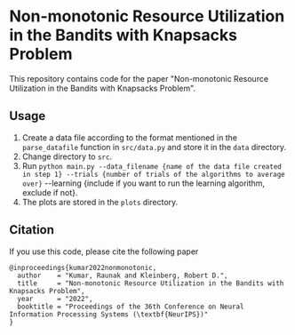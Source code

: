 # Non-monotonic Resource Utilization in the Bandits with Knapsacks Problem
This repository contains code for the paper "Non-monotonic Resource Utilization in the Bandits with Knapsacks Problem".

## Usage

1. Create a data file according to the format mentioned in the `parse_datafile` function in `src/data.py` and store it in the `data` directory.
2. Change directory to `src`.
3. Run `python main.py --data_filename {name of the data file created in step 1} --trials {number of trials of the algorithms to average over}` --learning {include if you want to run the learning algorithm, exclude if not}.
4. The plots are stored in the `plots` directory.

## Citation

If you use this code, please cite the following paper
```
@inproceedings{kumar2022nonmonotonic,
  author    = "Kumar, Raunak and Kleinberg, Robert D.",
  title     = "Non-monotonic Resource Utilization in the Bandits with Knapsacks Problem",
  year      = "2022",
  booktitle = "Proceedings of the 36th Conference on Neural Information Processing Systems (\textbf{NeurIPS})"
}
```
